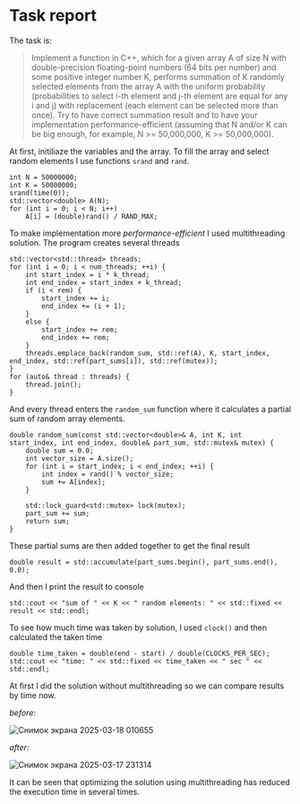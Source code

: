 # Task report
The task is:
> Implement a function in C++, which for a given array A of size N with double-precision floating-point 
numbers (64 bits per number) and some positive integer number K, performs summation of K randomly 
selected elements from the array A with the uniform probability (probabilities to select i-th element and j-th 
element are equal for any i and j) with replacement (each element can be selected more than once). Try to 
have correct summation result and to have your implementation performance-efficient (assuming that N 
and/or K can be big enough, for example, N >= 50,000,000, K >= 50,000,000).

At first, initiliaze the variables and the array. To fill the array and select random elements I use functions ```srand``` and ```rand```.
```
int N = 50000000;
int K = 50000000;
srand(time(0));
std::vector<double> A(N);
for (int i = 0; i < N; i++)
    A[i] = (double)rand() / RAND_MAX;
```
To make implementation more *performance-efficient* I used multithreading solution.
The program creates several threads
```
std::vector<std::thread> threads;
for (int i = 0; i < num_threads; ++i) {
    int start_index = i * k_thread;
    int end_index = start_index + k_thread;
    if (i < rem) {
        start_index += i;
        end_index += (i + 1);
    }
    else {
        start_index += rem;
        end_index += rem;
    }
    threads.emplace_back(random_sum, std::ref(A), K, start_index, end_index, std::ref(part_sums[i]), std::ref(mutex));
}
for (auto& thread : threads) {
    thread.join();
}
```
And every thread enters the ```random_sum``` function where it calculates a partial sum of random array elements. 
```
double random_sum(const std::vector<double>& A, int K, int start_index, int end_index, double& part_sum, std::mutex& mutex) {
    double sum = 0.0;
    int vector_size = A.size();
    for (int i = start_index; i < end_index; ++i) {
        int index = rand() % vector_size;
        sum += A[index];
    }

    std::lock_guard<std::mutex> lock(mutex);
    part_sum += sum;
    return sum;
}
```

These partial sums are then added together to get the final result
```
double result = std::accumulate(part_sums.begin(), part_sums.end(), 0.0);
```
And then I print the result to console
```
std::cout << "sum of " << K << " random elements: " << std::fixed << result << std::endl;
```
To see how much time was taken by solution, I used ```clock()``` and then calculated the taken time
```
double time_taken = double(end - start) / double(CLOCKS_PER_SEC);
std::cout << "time: " << std::fixed << time_taken << " sec " << std::endl;
```
At first I did the solution without multithreading so we can compare results by time now. 

*before:*

![Снимок экрана 2025-03-18 010655](https://github.com/user-attachments/assets/bf393792-fcc4-4f26-882a-4f7aa65b7aff)

*after:*

![Снимок экрана 2025-03-17 231314](https://github.com/user-attachments/assets/d743dd6e-a797-4d8c-a9b0-d2763cb2e192)

It can be seen that optimizing the solution using multithreading has reduced the execution time in several times.
